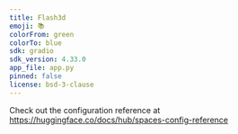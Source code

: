 ```yaml
---
title: Flash3d
emoji: 📚
colorFrom: green
colorTo: blue
sdk: gradio
sdk_version: 4.33.0
app_file: app.py
pinned: false
license: bsd-3-clause
---
```


Check out the configuration reference at https://huggingface.co/docs/hub/spaces-config-reference

